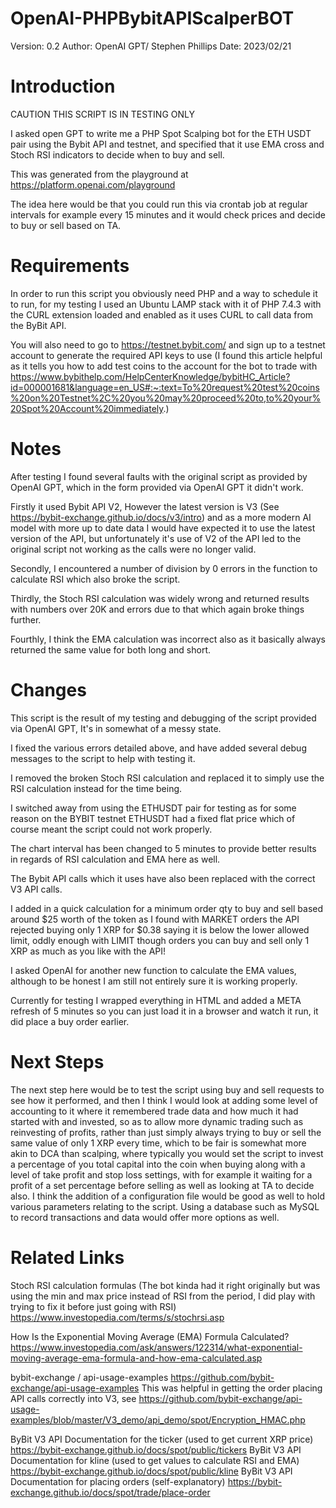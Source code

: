 # OpenAI-PHPBybitAPIScalperBOT

Version: 0.2
Author: OpenAI GPT/ Stephen Phillips
Date: 2023/02/21

Introduction
============
CAUTION THIS SCRIPT IS IN TESTING ONLY

I asked open GPT to write me a PHP Spot Scalping bot for the ETH USDT pair using the Bybit API and testnet, and specified that it use EMA cross and Stoch RSI indicators to decide when to buy and sell.

This was generated from the playground at https://platform.openai.com/playground

The idea here would be that you could run this via crontab job at regular intervals for example every 15 minutes and it would check prices and decide to buy or sell based on TA.

Requirements
============
In order to run this script you obviously need PHP and a way to schedule it to run, for my testing I used an Ubuntu LAMP stack with it of PHP 7.4.3 with the CURL extension loaded and enabled as it uses CURL to call data from the ByBit API.

You will also need to go to https://testnet.bybit.com/ and sign up to a testnet account to generate the required API keys to use (I found this article helpful as it tells you how to add test coins to the account for the bot to trade with https://www.bybithelp.com/HelpCenterKnowledge/bybitHC_Article?id=000001681&language=en_US#:~:text=To%20request%20test%20coins%20on%20Testnet%2C%20you%20may%20proceed%20to,to%20your%20Spot%20Account%20immediately.)

Notes
=====
After testing I found several faults with the original script as provided by OpenAI GPT, which in the form provided via OpenAI GPT it didn't work.

Firstly it used Bybit API V2, However the latest version is V3 (See https://bybit-exchange.github.io/docs/v3/intro) and as a more modern AI model with more up to date data I would have expected it to use the latest version of the API, but unfortunately it's use of V2 of the API led to the original script not working as the calls were no longer valid. 

Secondly, I encountered a number of division by 0 errors in the function to calculate RSI which also broke the script.

Thirdly, the Stoch RSI calculation was widely wrong and returned results with numbers over 20K and errors due to that which again broke things further.

Fourthly, I think the EMA calculation was incorrect also as it basically always returned the same value for both long and short.

Changes
=======
This script is the result of my testing and debugging of the script provided via OpenAI GPT, It's in somewhat of a messy state.

I fixed the various errors detailed above, and have added several debug messages to the script to help with testing it.

I removed the broken Stoch RSI calculation and replaced it to simply use the RSI calculation instead for the time being.

I switched away from using the ETHUSDT pair for testing as for some reason on the BYBIT testnet ETHUSDT had a fixed flat price which of course meant the script could not work properly.

The chart interval has been changed to 5 minutes to provide better results in regards of RSI calculation and EMA here as well.

The Bybit API calls which it uses have also been replaced with the correct V3 API calls.

I added in a quick calculation for a minimum order qty to buy and sell based around $25 worth of the token as I found with MARKET orders the API rejected buying only 1 XRP for $0.38 saying it is below the lower allowed limit, oddly enough with LIMIT though orders you can buy and sell only 1 XRP as much as you like with the API!

I asked OpenAI for another new function to calculate the EMA values, although to be honest I am still not entirely sure it is working properly.

Currently for testing I wrapped everything in HTML and added a META refresh of 5 minutes so you can just load it in a browser and watch it run, it did place a buy order earlier.

Next Steps
==============
The next step here would be to test the script using buy and sell requests to see how it performed, and then I think I would look at adding some level of accounting to it where it remembered trade data and how much it had started with and invested, so as to allow more dynamic trading such as reinvesting of profits, rather than just simply always trying to buy or sell the same value of only 1 XRP every time, which to be fair is somewhat more akin to DCA than scalping, where typically you would set the script to invest a percentage of you total capital into the coin when buying along with a level of take profit and stop loss settings, with for example it waiting for a profit of a set percentage before selling as well as looking at TA to decide also.
I think the addition of a configuration file would be good as well to hold various parameters relating to the script.
Using a database such as MySQL to record transactions and data would offer more options as well.

Related Links
=============
Stoch RSI calculation formulas (The bot kinda had it right originally but was using the min and max price instead of RSI from the period, I did play with trying to fix it before just going with RSI) https://www.investopedia.com/terms/s/stochrsi.asp

How Is the Exponential Moving Average (EMA) Formula Calculated? https://www.investopedia.com/ask/answers/122314/what-exponential-moving-average-ema-formula-and-how-ema-calculated.asp

bybit-exchange / api-usage-examples https://github.com/bybit-exchange/api-usage-examples
This was helpful in getting the order placing API calls correctly into V3, see https://github.com/bybit-exchange/api-usage-examples/blob/master/V3_demo/api_demo/spot/Encryption_HMAC.php

ByBit V3 API Documentation for the ticker (used to get current XRP price) https://bybit-exchange.github.io/docs/spot/public/tickers
ByBit V3 API Documentation for kline (used to get values to calculate RSI and EMA) https://bybit-exchange.github.io/docs/spot/public/kline
ByBit V3 API Documentation for placing orders (self-explanatory) https://bybit-exchange.github.io/docs/spot/trade/place-order
